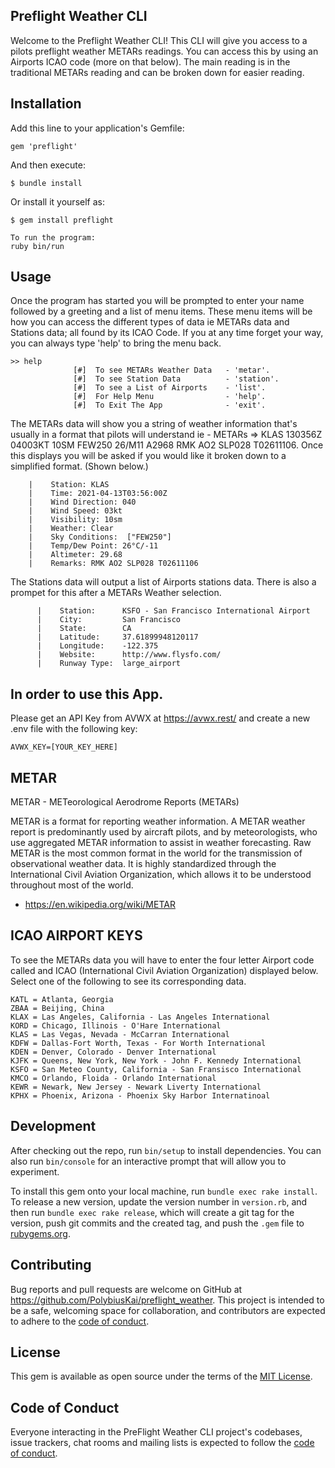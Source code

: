 ## Preflight Weather CLI 
Welcome to the Preflight Weather CLI! This CLI will give you access to a pilots preflight weather METARs readings. You can access this by using an Airports ICAO code (more on that below). The main reading is in the traditional METARs reading and can be broken down for easier reading. 

## Installation
Add this line to your application's Gemfile:
```
gem 'preflight'
```
And then execute:
````
$ bundle install
````
Or install it yourself as:
```
$ gem install preflight

To run the program:
ruby bin/run
```
## Usage 
Once the program has started you will be prompted to enter your name followed by a greeting and a list of menu items. These menu items will be how you can access the different types of data ie METARs data and Stations data; all found by its ICAO Code. If you at any time forget your way, you can always type 'help' to bring the menu back. 
 
```
>> help
              [#]  To see METARs Weather Data   - 'metar'.
              [#]  To see Station Data          - 'station'.
              [#]  To see a List of Airports    - 'list'.
              [#]  For Help Menu                - 'help'.
              [#]  To Exit The App              - 'exit'.
```
 
The METARs data will show you a string of weather information that's usually in a format that pilots will understand ie - METARs => KLAS 130356Z 04003KT 10SM FEW250 26/M11 A2968 RMK AO2 SLP028 T02611106. Once this displays you will be asked if you would like it broken down to a simplified format. (Shown below.)
 
```
    |    Station: KLAS                
    |    Time: 2021-04-13T03:56:00Z                      
    |    Wind Direction: 040                                
    |    Wind Speed: 03kt      
    |    Visibility: 10sm
    |    Weather: Clear
    |    Sky Conditions:  ["FEW250"]                                                              
    |    Temp/Dew Point: 26°C/-11                                                 
    |    Altimeter: 29.68                                                               
    |    Remarks: RMK AO2 SLP028 T02611106 
```

 The Stations data will output a list of Airports stations data. There is also a prompet for this after a METARs Weather selection.
 ```
       |    Station:      KSFO - San Francisco International Airport              
       |    City:         San Francisco 
       |    State:        CA                    
       |    Latitude:     37.61899948120117                         
       |    Longitude:    -122.375       
       |    Website:      http://www.flysfo.com/
       |    Runway Type:  large_airport
 ```

 
## In order to use this App.
Please get an API Key from AVWX at https://avwx.rest/ and create a new .env file with the following key:
```
AVWX_KEY=[YOUR_KEY_HERE]
```
 
## METAR
METAR - METeorological Aerodrome Reports (METARs)
 
METAR is a format for reporting weather information. A METAR weather report is predominantly used by aircraft pilots, and by meteorologists, who use aggregated METAR information to assist in weather forecasting. Raw METAR is the most common format in the world for the transmission of observational weather data. It is highly standardized through the International Civil Aviation Organization, which allows it to be understood throughout most of the world.
 - https://en.wikipedia.org/wiki/METAR
 
 
## ICAO AIRPORT KEYS
To see the METARs data you will have to enter the four letter Airport code called and ICAO (International Civil Aviation Organization) displayed below. Select one of the following to see its corresponding data. 
```
KATL = Atlanta, Georgia
ZBAA = Beijing, China
KLAX = Las Angeles, California - Las Angeles International
KORD = Chicago, Illinois - O'Hare International
KLAS = Las Vegas, Nevada - McCarran International
KDFW = Dallas-Fort Worth, Texas - For Worth International
KDEN = Denver, Colorado - Denver International
KJFK = Queens, New York, New York - John F. Kennedy International
KSFO = San Meteo County, California - San Fransisco International
KMCO = Orlando, Floida - Orlando International
KEWR = Newark, New Jersey - Newark Liverty International
KPHX = Phoenix, Arizona - Phoenix Sky Harbor Internatinoal
```
## Development

After checking out the repo, run `bin/setup` to install dependencies. You can also run `bin/console` for an interactive prompt that will allow you to experiment.

To install this gem onto your local machine, run `bundle exec rake install`. To release a new version, update the version number in `version.rb`, and then run `bundle exec rake release`, which will create a git tag for the version, push git commits and the created tag, and push the `.gem` file to [rubygems.org](https://rubygems.org).

## Contributing

Bug reports and pull requests are welcome on GitHub at https://github.com/PolybiusKai/preflight_weather. This project is intended to be a safe, welcoming space for collaboration, and contributors are expected to adhere to the [code of conduct](https://github.com/PolybiusKai/preflight_weather/blob/master/CODE_OF_CONDUCT.md).

## License

This gem is available as open source under the terms of the [MIT License](https://opensource.org/licenses/MIT).

## Code of Conduct

Everyone interacting in the PreFlight Weather CLI project's codebases, issue trackers, chat rooms and mailing lists is expected to follow the [code of conduct](https://github.com/PolybiusKai/preflight_weather/blob/master/CODE_OF_CONDUCT.md).